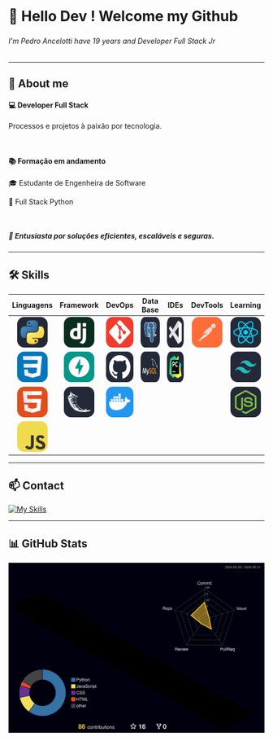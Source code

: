 <br clear="both">

<h1 align="left">👋 Hello Dev ! Welcome my Github</h1>

###

<h6 align="left">I'm Pedro Ancelotti have 19 years and Developer Full Stack Jr </h6>

---

## 🚀 About me

<h4 align="left">💻 Developer Full Stack </h4>
<p> Processos e projetos à paixão por tecnologia.</p>
<br>
<h4 align="left">📚 Formação em andamento</h4>

  <p>🎓 Estudante de Engenheira de Software<p>
  <p>🐍 Full Stack Python</p>


<br>  
<h5> 🌟 Entusiasta por soluções eficientes, escaláveis e seguras.</h5>
</p>


---

## 🛠️ Skills


| Linguagens | Framework | DevOps | Data Base | IDEs | DevTools | Learning |
|:---:|:---:|:---:|:---:|:---:|:---:|:---:|
| <img src="https://github.com/tandpfun/skill-icons/blob/main/icons/Python-Dark.svg" height="60" alt="python logo"  />| <img src="https://github.com/tandpfun/skill-icons/blob/main/icons/Django.svg" height="60" alt="django logo" /> |<img src="https://github.com/tandpfun/skill-icons/blob/main/icons/Git.svg" height="60" alt="git logo"  />|<img src="https://github.com/tandpfun/skill-icons/blob/main/icons/PostgreSQL-Dark.svg" height="60" alt="PostgreSQL logo" />|<img src="https://github.com/tandpfun/skill-icons/blob/main/icons/VSCode-Dark.svg" height="60" alt="vs logo"  />|<img src="https://github.com/tandpfun/skill-icons/blob/main/icons/Postman.svg" height="60" alt="Postman logo" />| <img src="https://github.com/tandpfun/skill-icons/blob/main/icons/React-Dark.svg" height="60" alt="React logo" />
| <img src="https://github.com/tandpfun/skill-icons/blob/main/icons/CSS.svg" height="60" alt="css3 logo" /> | <img src="https://github.com/tandpfun/skill-icons/blob/main/icons/FastAPI.svg" height="60" alt="django logo" /> |<img src="https://github.com/tandpfun/skill-icons/blob/main/icons/Github-Dark.svg" height="60" alt="github logo"  />| <img src="https://github.com/tandpfun/skill-icons/blob/main/icons/MySQL-Dark.svg" height="60" alt="MySQLlogo"  />|<img src="https://github.com/tandpfun/skill-icons/blob/main/icons/PyCharm-Dark.svg" height="60" alt="pycharm logo"  />| |<img src="https://github.com/tandpfun/skill-icons/blob/main/icons/TailwindCSS-Dark.svg" height="60" alt="Tailwind logo"/>
|<img src="https://github.com/tandpfun/skill-icons/blob/main/icons/HTML.svg" height="60" alt="html5 logo" />|<img src="https://github.com/tandpfun/skill-icons/blob/main/icons/Flask-Dark.svg" height="60" alt="flask logo" />|<img src="https://github.com/tandpfun/skill-icons/blob/main/icons/Docker.svg" height="60" alt="docker logo"  />|| || <img src="https://github.com/tandpfun/skill-icons/blob/main/icons/NodeJS-Dark.svg" height="60" alt="Node logo" />
| <img src="https://github.com/tandpfun/skill-icons/blob/main/icons/JavaScript.svg" height="60" alt="javascript logo" />

<div align="left">
  
---

## 📫 Contact

 [![My Skills](https://skillicons.dev/icons?i=Instagram,linkedinstagram,gmail&theme=dark&perline=15)](https://skillicons.dev)
</div>

---

## 📊 GitHub Stats

![3D Profile](./profile-3d-contrib/profile-night-rainbow.svg)
